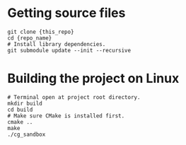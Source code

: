 Getting source files
================
```
git clone {this_repo}
cd {repo_name}
# Install library dependencies.
git submodule update --init --recursive
```

Building the project on Linux
================
```
# Terminal open at project root directory.
mkdir build
cd build
# Make sure CMake is installed first.
cmake ..
make
./cg_sandbox
```
